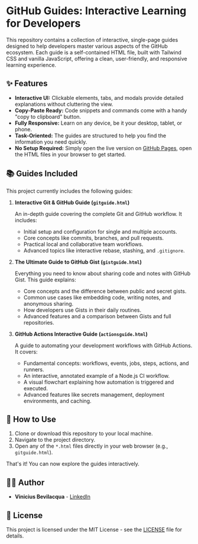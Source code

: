 # GitHub Guides: Interactive Learning for Developers

This repository contains a collection of interactive, single-page guides designed to help developers master various aspects of the GitHub ecosystem. Each guide is a self-contained HTML file, built with Tailwind CSS and vanilla JavaScript, offering a clean, user-friendly, and responsive learning experience.

## ✨ Features

* **Interactive UI:** Clickable elements, tabs, and modals provide detailed explanations without cluttering the view.
* **Copy-Paste Ready:** Code snippets and commands come with a handy "copy to clipboard" button.
* **Fully Responsive:** Learn on any device, be it your desktop, tablet, or phone.
* **Task-Oriented:** The guides are structured to help you find the information you need quickly.
* **No Setup Required:** Simply open the live version on [GitHub Pages](https://vinibevilacqua.github.io/git-guide/), open the HTML files in your browser to get started.

## 📚 Guides Included

This project currently includes the following guides:

1.  **Interactive Git & GitHub Guide (`gitguide.html`)**

    An in-depth guide covering the complete Git and GitHub workflow. It includes:
    - Initial setup and configuration for single and multiple accounts.
    - Core concepts like commits, branches, and pull requests.
    - Practical local and collaborative team workflows.
    - Advanced topics like interactive rebase, stashing, and `.gitignore`.

2.  **The Ultimate Guide to GitHub Gist (`gistguide.html`)**

    Everything you need to know about sharing code and notes with GitHub Gist. This guide explains:
    - Core concepts and the difference between public and secret gists.
    - Common use cases like embedding code, writing notes, and anonymous sharing.
    - How developers use Gists in their daily routines.
    - Advanced features and a comparison between Gists and full repositories.

3.  **GitHub Actions Interactive Guide (`actionsguide.html`)**

    A guide to automating your development workflows with GitHub Actions. It covers:
    - Fundamental concepts: workflows, events, jobs, steps, actions, and runners.
    - An interactive, annotated example of a Node.js CI workflow.
    - A visual flowchart explaining how automation is triggered and executed.
    - Advanced features like secrets management, deployment environments, and caching.

## 🚀 How to Use

1.  Clone or download this repository to your local machine.
2.  Navigate to the project directory.
3.  Open any of the `*.html` files directly in your web browser (e.g., `gitguide.html`). 

That's it! You can now explore the guides interactively.

## 👨‍💻 Author

* **Vinicius Bevilacqua** - [LinkedIn](https://www.linkedin.com/in/vinicius-bevilacqua/)

## 📄 License

This project is licensed under the MIT License - see the [LICENSE](LICENSE) file for details.
